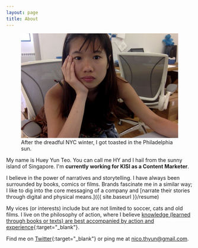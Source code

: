 ```yaml
---
layout: page
title: About
---
```


<figure>
<img src="/images/huey-yun-teo-resume.jpg" class="imgbleed">
<figcaption>After the dreadful NYC winter, I got toasted in the Philadelphia sun. </figcaption>
</figure>


My name is Huey Yun Teo. You can call me HY and I hail from the sunny island of Singapore. I'm **currently working for KISI as a Content Marketer**.

I believe in the power of narratives and storytelling. I have always been surrounded by books, comics or films. Brands fascinate me in a similar way; I like to dig into the core messaging of a company and [narrate their stories through digital and physical means.]({{ site.baseurl }}/resume)

 My vices (or interests) include but are not limited to soccer, cats and old films. I live on the philosophy of action, where I believe [knowledge (learned through books or texts) are best accompanied by action and experience](https://en.wikipedia.org/wiki/Constructivism_(philosophy_of_education)){:target="_blank"}.

Find me on [Twitter](http://twitter.com/nicothyun "HY on Twitter"){:target="_blank"} or ping me at nico.thyun@gmail.com.
